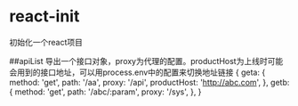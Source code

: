 # react-init
初始化一个react项目


##apiList
导出一个接口对象，proxy为代理的配置。productHost为上线时可能会用到的接口地址，可以用process.env中的配置来切换地址链接
{
  geta: {
    method: 'get',
    path: '/aa',
    proxy: '/api',
    productHost: 'http://abc.com',
  },
  getb: {
    method: 'get',
    path: '/abc/:param',
    proxy: '/sys',
  },
}
